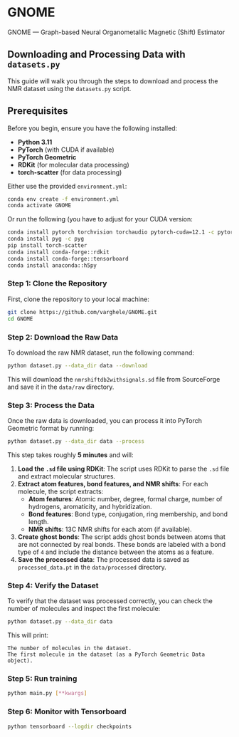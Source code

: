 # GNOME
GNOME — Graph-based Neural Organometallic Magnetic (Shift) Estimator

## Downloading and Processing Data with `datasets.py`

This guide will walk you through the steps to download and process the NMR dataset using the `datasets.py` script.

## Prerequisites

Before you begin, ensure you have the following installed:

- **Python 3.11**
- **PyTorch** (with CUDA if available)
- **PyTorch Geometric**
- **RDKit** (for molecular data processing)
- **torch-scatter** (for data processing)

Either use the provided `environment.yml`: 

```bash
conda env create -f environment.yml
conda activate GNOME
```

Or run the following (you have to adjust for your CUDA version:

```bash
conda install pytorch torchvision torchaudio pytorch-cuda=12.1 -c pytorch -c nvidia
conda install pyg -c pyg
pip install torch-scatter
conda install conda-forge::rdkit
conda install conda-forge::tensorboard
conda install anaconda::h5py 
```
### Step 1: Clone the Repository
First, clone the repository to your local machine:
```bash
git clone https://github.com/varghele/GNOME.git
cd GNOME
```
### Step 2: Download the Raw Data
To download the raw NMR dataset, run the following command:
```bash
python dataset.py --data_dir data --download
```
This will download the `nmrshiftdb2withsignals.sd` file from SourceForge and save it in the `data/raw` directory.

### Step 3: Process the Data
Once the raw data is downloaded, you can process it into PyTorch Geometric format by running:
```bash
python dataset.py --data_dir data --process
```

This step takes roughly **5 minutes** and will:

1. **Load the `.sd` file using RDKit**: The script uses RDKit to parse the `.sd` file and extract molecular structures.
2. **Extract atom features, bond features, and NMR shifts**: For each molecule, the script extracts:
   - **Atom features**: Atomic number, degree, formal charge, number of hydrogens, aromaticity, and hybridization.
   - **Bond features**: Bond type, conjugation, ring membership, and bond length.
   - **NMR shifts**: 13C NMR shifts for each atom (if available).
3. **Create ghost bonds**: The script adds ghost bonds between atoms that are not connected by real bonds. These bonds are labeled with a bond type of `4` and include the distance between the atoms as a feature.
4. **Save the processed data**: The processed data is saved as `processed_data.pt` in the `data/processed` directory.

### Step 4: Verify the Dataset
To verify that the dataset was processed correctly, you can check the number of molecules and inspect the first molecule:
```bash
python dataset.py --data_dir data
```
This will print:

    The number of molecules in the dataset.
    The first molecule in the dataset (as a PyTorch Geometric Data object).

### Step 5: Run training
```bash
python main.py [**kwargs]
```

### Step 6: Monitor with Tensorboard
```bash
python tensorboard --logdir checkpoints
```
